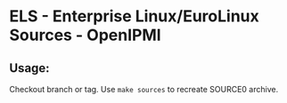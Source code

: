 # ELS - Enterprise Linux/EuroLinux Sources - OpenIPMI
 
## Usage:
  Checkout branch or tag. Use `make sources` to recreate  SOURCE0 archive.
